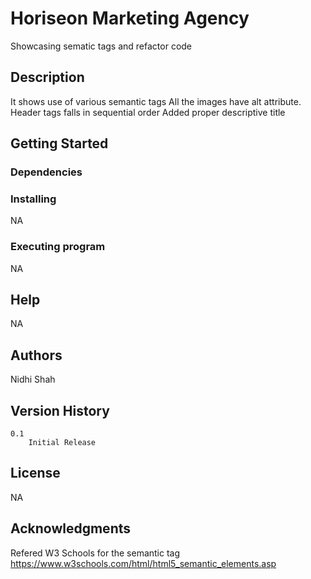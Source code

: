 # Horiseon Marketing Agency

Showcasing sematic tags and refactor code

## Description

It shows use of various semantic tags
All the images have alt attribute. 
Header tags falls in sequential order
Added proper descriptive title

## Getting Started
### Dependencies

### Installing
NA
    

### Executing program
NA
 

## Help
NA

## Authors

Nidhi Shah

## Version History
    0.1
        Initial Release

## License
NA

## Acknowledgments

Refered W3 Schools for the semantic tag 
https://www.w3schools.com/html/html5_semantic_elements.asp

